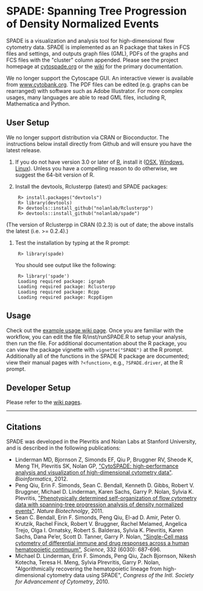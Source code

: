 # SPADE: Spanning Tree Progression of Density Normalized Events

SPADE is a visualization and analysis tool for high-dimensional flow cytometry data. SPADE is implemented as an R package that takes in FCS files and settings, and outputs graph files (GML), PDFs of the graphs and FCS files with the "cluster" column appended. Please see the project homepage at [cytospade.org](http://www.cytospade.org) or the [wiki](https://github.com/nolanlab/spade/wiki) for the primary documentation.

We no longer support the Cytoscape GUI. An interactive viewer is available from www.cytobank.org. The PDF files can be edited (e.g. graphs can be rearranged) with software such as Adobe Illustrator. For more complex usages, many languages are able to read GML files, including R, Mathematica and Python.

## User Setup

We no longer support distribution via CRAN or Bioconductor. The instructions below install directly from Github and will ensure you have the latest release.

1. If you do not have version 3.0 or later of [R](http://www.r-project.org/), install it ([OSX](http://cran.rstudio.com/bin/macosx/), [Windows](http://cran.rstudio.com/bin/windows/), [Linux](http://cran.rstudio.com/bin/linux/)). Unless you have a compelling reason to do otherwise, we suggest the 64-bit version of R. 

1. Install the devtools, Rclusterpp (latest) and SPADE packages:

        R> install.packages("devtools")
        R> library(devtools)
        R> devtools::install_github("nolanlab/Rclusterpp")
        R> devtools::install_github("nolanlab/spade")

(The version of Rclusterpp in CRAN (0.2.3) is out of date; the above installs the latest (i.e. >= 0.2.4).)

1. Test the installation by typing at the R prompt:

        R> library(spade)

    You should see output like the following:

        R> library('spade')
        Loading required package: igraph
        Loading required package: Rclusterpp
        Loading required package: Rcpp
        Loading required package: RcppEigen

## Usage
Check out the [example usage wiki page](https://github.com/nolanlab/spade/wiki/Example-Usage). Once you are familiar with the workflow, you can edit the file R/inst/runSPADE.R to setup your analysis, then run the file. For additional documentation about the R package, you can view the package vignette with `vignette("SPADE")` at the R prompt. Additionally all of the functions in the SPADE R package are documented; view their manual pages with `?<function>`, e.g., `?SPADE.driver`, at the R prompt.

## Developer Setup

Please refer to the [wiki pages](https://github.com/nolanlab/spade/wiki).

- - -

## Citations
SPADE was developed in the Plevritis and Nolan Labs at Stanford University, and is described in the following publications:

* Linderman MD, Bjornson Z, Simonds EF, Qiu P, Bruggner RV, Sheode K, Meng TH, Plevritis SK, Nolan GP, ["CytoSPADE: high-performance analysis and visualization of high-dimensional cytometry data"](http://www.ncbi.nlm.nih.gov/pubmed/22782546). *Bioinformatics*, 2012.
* Peng Qiu, Erin F. Simonds, Sean C. Bendall, Kenneth D. Gibbs, Robert V. Bruggner, Michael D. Linderman, Karen Sachs, Garry P. Nolan, Sylvia K. Plevritis, ["Phenotypically determined self-organization of flow cytometry data with spanning-tree progression analysis of density normalized events"](http://dx.doi.org/doi%3A10.1038%2Fnbt.1991). *Nature Biotechnolgy*, 2011.
* Sean C. Bendall, Erin F. Simonds, Peng Qiu, El-ad D. Amir, Peter O. Krutzik, Rachel Finck, Robert V. Bruggner, Rachel Melamed, Angelica Trejo, Olga I. Ornatsky, Robert S. Balderas, Sylvia K. Plevritis, Karen Sachs, Dana Pe’er, Scott D. Tanner, Garry P. Nolan, ["Single-Cell mass cytometry of differential immune and drug responses across a human hematopoietic continuum"](http://dx.doi.org/10.1126%2Fscience.1198704), *Science*, 332 (6030): 687-696.
* Michael D. Linderman, Erin F. Simonds, Peng Qiu, Zach Bjornson, Nikesh Kotecha, Teresa H. Meng, Sylvia Plrevritis, Garry P. Nolan, "Algorithmically recovering the hematopoietic lineage from high-dimensional cytometry data using SPADE", *Congress of the Intl. Society for Advancement of Cytometry*, 2010.
